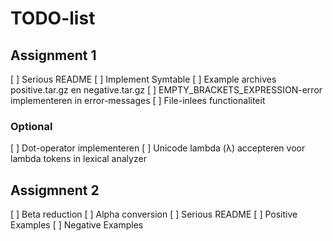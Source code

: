 # TODO-list

## Assignment 1

[ ] Serious README
[ ] Implement Symtable
[ ] Example archives positive.tar.gz en negative.tar.gz
[ ] EMPTY_BRACKETS_EXPRESSION-error implementeren in error-messages
[ ] File-inlees functionaliteit

### Optional

[ ] Dot-operator implementeren
[ ] Unicode lambda (λ) accepteren voor lambda tokens in lexical analyzer

## Assigmnent 2

<!-- [ ] Jump off bridge (Marc) -->
<!-- [ ] Jump off bridge (Joshua) -->
<!-- [ ] Inject pure cyanide in veins -->
[ ] Beta reduction
[ ] Alpha conversion
[ ] Serious README
[ ] Positive Examples
[ ] Negative Examples
